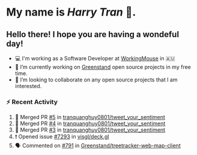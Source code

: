 #  My name is  *Harry Tran* 👋.
## Hello there! I hope you are having a wondeful day! 

- 💻 I'm working as a Software Developer at [WorkingMouse](http://workingmouse.com.au/) in 🇦🇺
- 🌱 I’m currently working on [Greenstand](https://github.com/Greenstand) open source projects in my free time.
- 👯 I’m looking to collaborate on any open source projects that I am interested.

### :zap: Recent Activity
<!--START_SECTION:activity-->
1. 🎉 Merged PR [#5](https://github.com/tranquanghuy0801/tweet_your_sentiment/pull/5) in [tranquanghuy0801/tweet_your_sentiment](https://github.com/tranquanghuy0801/tweet_your_sentiment)
2. 🎉 Merged PR [#4](https://github.com/tranquanghuy0801/tweet_your_sentiment/pull/4) in [tranquanghuy0801/tweet_your_sentiment](https://github.com/tranquanghuy0801/tweet_your_sentiment)
3. 🎉 Merged PR [#3](https://github.com/tranquanghuy0801/tweet_your_sentiment/pull/3) in [tranquanghuy0801/tweet_your_sentiment](https://github.com/tranquanghuy0801/tweet_your_sentiment)
4. ❗️ Opened issue [#7293](https://github.com/visgl/deck.gl/issues/7293) in [visgl/deck.gl](https://github.com/visgl/deck.gl)
5. 🗣 Commented on [#791](https://github.com/Greenstand/treetracker-web-map-client/issues/791) in [Greenstand/treetracker-web-map-client](https://github.com/Greenstand/treetracker-web-map-client)
<!--END_SECTION:activity-->

<!--

Here are some ideas to get you started:

- 🔭 I’m currently working on ...
- 🌱 I’m currently learning ...
- 👯 I’m looking to collaborate on ...
- 🤔 I’m looking for help with ...
- 💬 Ask me about ...
- 📫 How to reach me: ...
- 😄 Pronouns: ...
- ⚡ Fun fact: ...
# title 1
## title 2
### title 3
#### title 4
##### title 5
###### title 6

Text that is **bold**, *italic* and ~~strikethrough~~

* [ ] Item 2
   * [x] Sub Item 2b
* [ ] Item 1

1. Item 1
   1. Item 1
1. Item 2

| Column 1 | Column 2 | Column 3 |
| :--- | :---: | ---: |
| Row 1a | Row 1b | Row 1c |
| Row 2a | Row 2b | Row 2c |

This is a [link](https://mlh.io)

this is inline `code`, here is a block of code below 👇

```ts
const name: string = 'Eddie Jaoude';

// log name
console.log(name);
```

> I am a quote to give context

I am normal text talking about the above quote ☝️ 
-->